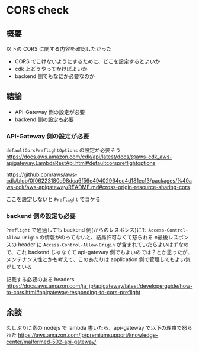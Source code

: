 # CORS check

## 概要

以下の CORS に関する内容を確認したかった

- CORS でこけないようにするために、どこを設定するとよいか
- cdk 上どうやってかけばよいか
- backend 側でもなにか必要なのか

## 結論

- API-Gateway 側の設定が必要
- backend 側の設定も必要

### API-Gateway 側の設定が必要

`defaultCorsPreflightOptions` の設定が必要そう
https://docs.aws.amazon.com/cdk/api/latest/docs/@aws-cdk_aws-apigateway.LambdaRestApi.html#defaultcorspreflightoptions

https://github.com/aws/aws-cdk/blob/0f06223180d98dca6f56e49402964ec4d181ec13/packages/%40aws-cdk/aws-apigateway/README.md#cross-origin-resource-sharing-cors

ここを設定しないと `Preflight` でコケる

### backend 側の設定も必要

`Preflight` で通過しても backend 側(からのレスポンス)にも `Access-Control-Allow-Origin` の情報がのってないと、結局許可なくて怒られる
※最後レスポンスの header に `Access-Control-Allow-Origin` が含まれていたらよいはずなので、これ backend じゃなくて api-gateway 側でもよいのでは？とか思ったが、メンテナンス性とかも考えて、このあたりは application 側で管理してもよい気がしている

記載する必要のある headers  
https://docs.aws.amazon.com/ja_jp/apigateway/latest/developerguide/how-to-cors.html#apigateway-responding-to-cors-preflight

## 余談

久しぶりに素の nodejs で lambda 書いたら、api-gateway で以下の理由で怒られた
https://aws.amazon.com/jp/premiumsupport/knowledge-center/malformed-502-api-gateway/
